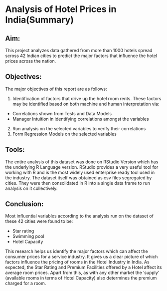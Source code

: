 # Analysis of Hotel Prices in India(Summary)

## Aim:

This project analyzes data gathered from more than 1000 hotels spread scross 42 Indian cities to predict the major factors that influence the hotel prices across the nation.

## Objectives: 

The major objectives of this report are as follows: 
1. Identification of factors that drive up the hotel room rents. These factors may be identified based on both machine and human interpretation via: 
  * Correlations shown from Tests and Data Models 
  * Manager Intuition in identifying correlations amongst the variables 
2. Run analysis on the selected variables to verify their correlations 
3. Form Regression Models on the selected variables 

## Tools:

The entire analysis of this dataset was done on RStudio Version which has the underlying R Language version. RStudio provides a very useful tool for working with R and is the most widely used enterprise ready tool used in the industry. The dataset itself was obtained as csv files segregated by cities. They were then consolidated in R into a single data frame to run analysis on it collectively. 

## Conclusion:

Most influential variables according to the analysis run on the dataset of these 42 cities were found to be: 

* Star rating 
* Swimming pool 
* Hotel Capacity 

This research helps us identify the major factors which can affect the consumer prices for a service industry. It gives us a clear picture of which factors influence the pricing of rooms in the Hotel Industry in India. As expected, the Star Rating and Premium Facilities offered by a Hotel affect its average room prices. Apart from this, as with any other market the ‘supply’ (available rooms in terms of Hotel Capacity) also determines the premium charged for a room.

